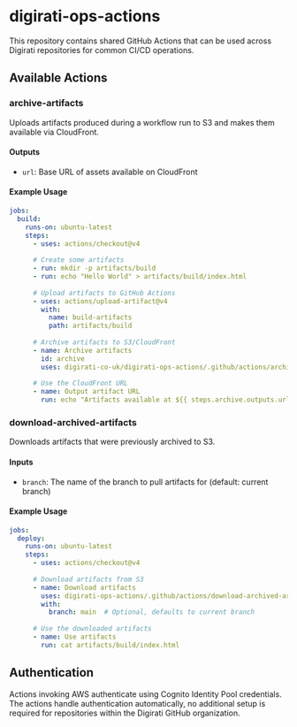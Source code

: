 # digirati-ops-actions

This repository contains shared GitHub Actions that can be used across Digirati repositories for common CI/CD operations.

## Available Actions

### archive-artifacts

Uploads artifacts produced during a workflow run to S3 and makes them available via CloudFront.

#### Outputs

- `url`: Base URL of assets available on CloudFront

#### Example Usage

```yaml
jobs:
  build:
    runs-on: ubuntu-latest
    steps:
      - uses: actions/checkout@v4
      
      # Create some artifacts
      - run: mkdir -p artifacts/build
      - run: echo "Hello World" > artifacts/build/index.html
      
      # Upload artifacts to GitHub Actions
      - uses: actions/upload-artifact@v4
        with:
          name: build-artifacts
          path: artifacts/build
      
      # Archive artifacts to S3/CloudFront
      - name: Archive artifacts
        id: archive
        uses: digirati-co-uk/digirati-ops-actions/.github/actions/archive-artifacts@main
      
      # Use the CloudFront URL
      - name: Output artifact URL
        run: echo "Artifacts available at ${{ steps.archive.outputs.url }}"
```

### download-archived-artifacts

Downloads artifacts that were previously archived to S3.

#### Inputs

- `branch`: The name of the branch to pull artifacts for (default: current branch)

#### Example Usage

```yaml
jobs:
  deploy:
    runs-on: ubuntu-latest
    steps:
      - uses: actions/checkout@v4
      
      # Download artifacts from S3
      - name: Download artifacts
        uses: digirati-ops-actions/.github/actions/download-archived-artifacts@main
        with:
          branch: main  # Optional, defaults to current branch
      
      # Use the downloaded artifacts
      - name: Use artifacts
        run: cat artifacts/build/index.html
```

## Authentication

Actions invoking AWS authenticate using Cognito Identity Pool credentials. The actions handle authentication automatically, no additional setup is required for repositories within the Digirati GitHub organization.
